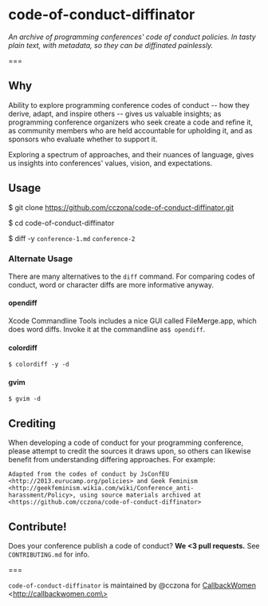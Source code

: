 # code-of-conduct-diffinator

_An archive of programming conferences' code of conduct policies. In tasty plain text, with metadata, so they can be diffinated painlessly._

===

## Why
Ability to explore programming conference codes of conduct -- how they derive, adapt, and inspire others -- gives us valuable insights; as programming conference organizers who seek create a code and refine it, as community members who are held accountable for upholding it, and as sponsors who evaluate whether to support it.

Exploring a spectrum of approaches, and their nuances of language, gives us insights into conferences' values, vision, and expectations.


## Usage

$ git clone https://github.com/cczona/code-of-conduct-diffinator.git

$ cd code-of-conduct-diffinator

$ diff -y `conference-1.md` `conference-2`

### Alternate Usage

There are many alternatives to the `diff` command. For comparing codes of conduct, word or character diffs are more informative anyway.

#### opendiff

Xcode Commandline Tools includes a nice GUI called FileMerge.app, which does word diffs. Invoke it at the commandline as`$ opendiff`.

#### colordiff

`$ colordiff -y -d` 

#### gvim

`$ gvim -d`
    

## Crediting

When developing a code of conduct for your programming conference, please attempt to credit the sources it draws upon, so others can likewise benefit from understanding differing approaches. For example:

    Adapted from the codes of conduct by JsConfEU <http://2013.eurucamp.org/policies> and Geek Feminism <http://geekfeminism.wikia.com/wiki/Conference_anti-harassment/Policy>, using source materials archived at <https://github.com/cczona/code-of-conduct-diffinator>


## Contribute!

   Does your conference publish a code of conduct? **We <3 pull requests.** See `CONTRIBUTING.md` for info.


===


`code-of-conduct-diffinator` is maintained by @cczona for [CallbackWomen](http://callbackwomen.com) \<http://callbackwomen.com\>